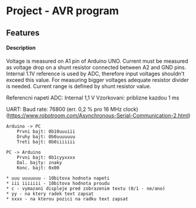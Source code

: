 
# Project - AVR program

## Features

#### Description
Voltage is measured on A1 pin of Arduino UNO. Current must be measured as voltage drop on a shunt resistor connected between A2 and GND pins. Internal 1.1V reference is used by ADC, therefore input voltages shouldn't exceed this value. For measuring bigger voltages adequate resistor divider is needed. Current range is defined by shunt resistor value.


Referencni napeti ADC: Internal 1,1 V
Vzorkovani: priblizne kazdou 1 ms

UART:
    Baud rate: 76800 (err. 0,2 % pro 16 MHz clock)
    (https://www.robotroom.com/Asynchronous-Serial-Communication-2.html)

    Arduino -> PC
        Prvni bajt: 0b10uuuiii
        Druhy bajt: 0b0uuuuuuu
        Treti bajt: 0b0iiiiiii

    PC -> Arduino
        Prvni bajt: 0b1cyyxxxx
        Dal. bajty: znaky
        Konc. bajt: 0x00

    * uuu uuuuuuu - 10bitova hodnota napeti
    * iii iiiiiii - 10bitova hodnota proudu
    * c - vymazani displeje pred zobrazenim textu (0/1 - ne/ano)
    * yy - na ktery radek text zapsat
    * xxxx - na kterou pozici na radku text zapsat
